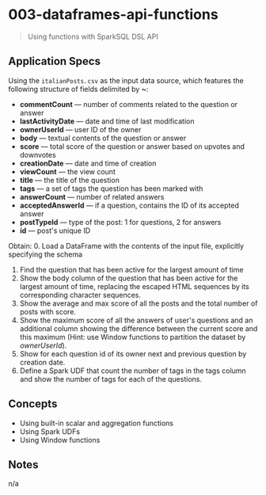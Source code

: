 # 003-dataframes-api-functions
> Using functions with SparkSQL DSL API

## Application Specs
Using the `italianPosts.csv` as the input data source, which features the following structure of fields delimited by **~**:
+ **commentCount** &mdash; number of comments related to the question or answer
+ **lastActivityDate** &mdash; date and time of last modification
+ **ownerUserId** &mdash; user ID of the owner
+ **body** &mdash; textual contents of the question or answer
+ **score** &mdash; total score of the question or answer based on upvotes and downvotes
+ **creationDate** &mdash; date and time of creation
+ **viewCount** &mdash; the view count
+ **title** &mdash; the title of the question
+ **tags** &mdash; a set of tags the question has been marked with
+ **answerCount** &mdash; number of related answers
+ **acceptedAnswerId** &mdash; if a question, contains the ID of its accepted answer
+ **postTypeId** &mdash; type of the post: 1 for questions, 2 for answers
+ **id** &mdash; post's unique ID

Obtain:
0. Load a DataFrame with the contents of the input file, explicitly specifying the schema
1. Find the question that has been active for the largest amount of time
2. Show the body column of the question that has been active for the largest amount of time, replacing the escaped HTML sequences by its corresponding character sequences.
3. Show the average and max score of all the posts and the total number of posts with score.
4. Show the maximum score of all the answers of user's questions and an additional column showing the difference between the current score and this maximum (Hint: use Window functions to partition the dataset by *ownerUserId*).
5. Show for each question id of its owner next and previous question by creation date.
6. Define a Spark UDF that count the number of tags in the tags column and show the number of tags for each of the questions.

## Concepts
+ Using built-in scalar and aggregation functions
+ Using Spark UDFs
+ Using Window functions

## Notes
n/a
